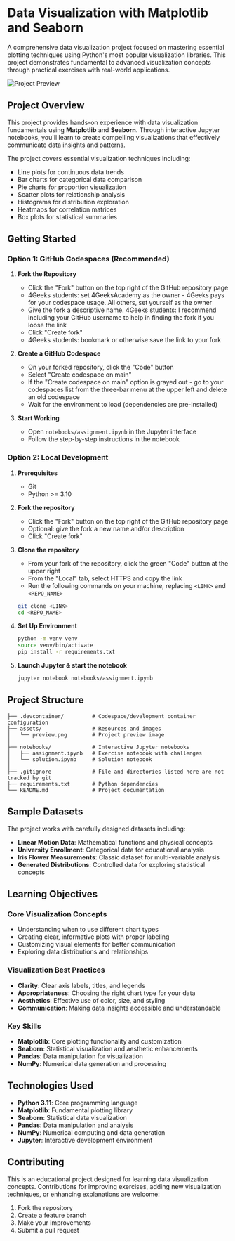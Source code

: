 # Data Visualization with Matplotlib and Seaborn

A comprehensive data visualization project focused on mastering essential plotting techniques using Python's most popular visualization libraries. This project demonstrates fundamental to advanced visualization concepts through practical exercises with real-world applications.

![Project Preview](assets/preview.png)

## Project Overview

This project provides hands-on experience with data visualization fundamentals using **Matplotlib** and **Seaborn**. Through interactive Jupyter notebooks, you'll learn to create compelling visualizations that effectively communicate data insights and patterns.

The project covers essential visualization techniques including:

- Line plots for continuous data trends
- Bar charts for categorical data comparison
- Pie charts for proportion visualization
- Scatter plots for relationship analysis
- Histograms for distribution exploration
- Heatmaps for correlation matrices
- Box plots for statistical summaries


## Getting Started

### Option 1: GitHub Codespaces (Recommended)

1. **Fork the Repository**
   - Click the "Fork" button on the top right of the GitHub repository page
   - 4Geeks students: set 4GeeksAcademy as the owner - 4Geeks pays for your codespace usage. All others, set yourself as the owner
   - Give the fork a descriptive name. 4Geeks students: I recommend including your GitHub username to help in finding the fork if you loose the link
   - Click "Create fork"
   - 4Geeks students: bookmark or otherwise save the link to your fork

2. **Create a GitHub Codespace**
   - On your forked repository, click the "Code" button
   - Select "Create codespace on main"
   - If the "Create codespace on main" option is grayed out - go to your codespaces list from the three-bar menu at the upper left and delete an old codespace
   - Wait for the environment to load (dependencies are pre-installed)

3. **Start Working**
   - Open `notebooks/assignment.ipynb` in the Jupyter interface
   - Follow the step-by-step instructions in the notebook

### Option 2: Local Development

1. **Prerequisites**
   - Git
   - Python >= 3.10

2. **Fork the repository**
   - Click the "Fork" button on the top right of the GitHub repository page
   - Optional: give the fork a new name and/or description
   - Click "Create fork"

3. **Clone the repository**
   - From your fork of the repository, click the green "Code" button at the upper right
   - From the "Local" tab, select HTTPS and copy the link
   - Run the following commands on your machine, replacing `<LINK>` and `<REPO_NAME>`

   ```bash
   git clone <LINK>
   cd <REPO_NAME>
   ```

4. **Set Up Environment**

   ```bash
   python -m venv venv
   source venv/bin/activate
   pip install -r requirements.txt
   ```

5. **Launch Jupyter & start the notebook**
   ```bash
   jupyter notebook notebooks/assignment.ipynb
   ```


## Project Structure

```
├── .devcontainer/         # Codespace/development container configuration
├── assets/                # Resources and images
│   └── preview.png        # Project preview image
│
├── notebooks/             # Interactive Jupyter notebooks
│   ├── assignment.ipynb   # Exercise notebook with challenges
│   └── solution.ipynb     # Solution notebook
│
├── .gitignore             # File and directories listed here are not tracked by git
├── requirements.txt       # Python dependencies
└── README.md              # Project documentation
```


## Sample Datasets

The project works with carefully designed datasets including:

- **Linear Motion Data**: Mathematical functions and physical concepts
- **University Enrollment**: Categorical data for educational analysis
- **Iris Flower Measurements**: Classic dataset for multi-variable analysis
- **Generated Distributions**: Controlled data for exploring statistical concepts


## Learning Objectives

### Core Visualization Concepts
- Understanding when to use different chart types
- Creating clear, informative plots with proper labeling
- Customizing visual elements for better communication
- Exploring data distributions and relationships

### Visualization Best Practices
- **Clarity**: Clear axis labels, titles, and legends
- **Appropriateness**: Choosing the right chart type for your data
- **Aesthetics**: Effective use of color, size, and styling
- **Communication**: Making data insights accessible and understandable

### Key Skills
- **Matplotlib**: Core plotting functionality and customization
- **Seaborn**: Statistical visualization and aesthetic enhancements
- **Pandas**: Data manipulation for visualization
- **NumPy**: Numerical data generation and processing


## Technologies Used

- **Python 3.11**: Core programming language
- **Matplotlib**: Fundamental plotting library
- **Seaborn**: Statistical data visualization
- **Pandas**: Data manipulation and analysis
- **NumPy**: Numerical computing and data generation
- **Jupyter**: Interactive development environment


## Contributing

This is an educational project designed for learning data visualization concepts. Contributions for improving exercises, adding new visualization techniques, or enhancing explanations are welcome:

1. Fork the repository
2. Create a feature branch
3. Make your improvements
4. Submit a pull request

